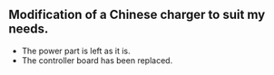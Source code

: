 ## Modification of a Chinese charger to suit my needs.
* The power part is left as it is.
* The controller board has been replaced.
